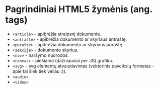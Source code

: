 # Pagrindiniai HTML5 žymėnis (ang. tags)

* `<article>` - apibrėžia straipsnį dokumente.
* `<antraštė>` - apibrėžia dokumento ar skyriaus antraštę.
* `<poraštė>` - apibrėžia dokumento ar skyriaus poraštę.
* `<sekcija>` - dokumento skyrius.
* `<nav>` - naršymo nuorodos.
* `<canvas>` - piešiama (dažniausiai per JS) grafika.
* `<svg>` - svg elementų atvaizdavimas (vektorinis paveikslų formatas - apie tai šiek tiek vėliau :)).
* `<audio>`
* `<video>`
